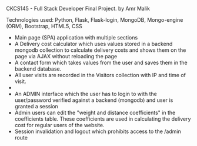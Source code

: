 CKCS145 - Full Stack Developer Final Project. by Amr Malik

Technologies used:
	Python, Flask, Flask-login, MongoDB, Mongo-engine (ORM), Bootstrap, HTML5, CSS

- Main page (SPA) application with multiple sections
- A Delivery cost calculator which uses values stored in a backend mongodb collection 
  to calculate delivery costs and shows them on the page via AJAX without reloading the page
- A contact form which takes values from the user and saves them in the backend database.
- All user visits are recorded in the Visitors collection with IP and time of visit.
- 
- An ADMIN interface which the user has to login to with the user/password verified against a 
  backend (mongodb) and user is granted a session
- Admin users can edit the "weight and distance coefficients" in the coefficients table. These 
  coefficients are used in calculating the delivery cost for regular users of the website.
- Session invalidation and logout which prohibits access to the /admin route

